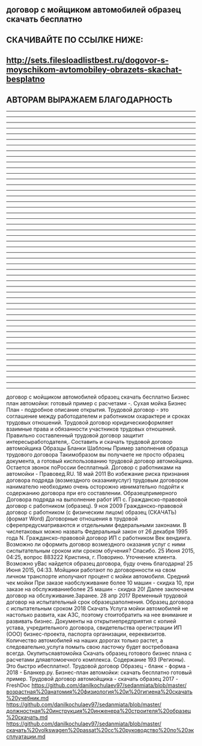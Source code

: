 договор с мойщиком автомобилей образец скачать бесплатно
--------------------------------------------------
СКАЧИВАЙТЕ ПО ССЫЛКЕ НИЖЕ:
--------------------------------------------------
http://sets.filesloadlistbest.ru/dogovor-s-moyschikom-avtomobiley-obrazets-skachat-besplatno
--------------------------------------------------
АВТОРАМ ВЫРАЖАЕМ БЛАГОДАРНОСТЬ
--------------------------------------------------
--------------------------------------------------
--------------------------------------------------
--------------------------------------------------
--------------------------------------------------
--------------------------------------------------
--------------------------------------------------
--------------------------------------------------
--------------------------------------------------
--------------------------------------------------
--------------------------------------------------
--------------------------------------------------
--------------------------------------------------
--------------------------------------------------
--------------------------------------------------
--------------------------------------------------
--------------------------------------------------
--------------------------------------------------
--------------------------------------------------
--------------------------------------------------
--------------------------------------------------
--------------------------------------------------
--------------------------------------------------
--------------------------------------------------
--------------------------------------------------
--------------------------------------------------
--------------------------------------------------
--------------------------------------------------
--------------------------------------------------
--------------------------------------------------
--------------------------------------------------
--------------------------------------------------
--------------------------------------------------
--------------------------------------------------
--------------------------------------------------
--------------------------------------------------
--------------------------------------------------
--------------------------------------------------
--------------------------------------------------
--------------------------------------------------
--------------------------------------------------
--------------------------------------------------
--------------------------------------------------
--------------------------------------------------
--------------------------------------------------
--------------------------------------------------
--------------------------------------------------
--------------------------------------------------
--------------------------------------------------
--------------------------------------------------
--------------------------------------------------
договор с мойщиком автомобилей образец скачать бесплатно Бизнес план автомойки: готовый пример с расчетами -. Сухая мойка Бизнес План - подробное описание открытия. Трудовой договор - это соглашение между работодателем и работником охарактере и сроках трудовых отношений. Трудовой договор юридическиоформляет взаимные права и обязанности участников трудовых отношений. Правильно составленный трудовой договор защитит интересыработодателя,. Составить и скачать трудовой договор автомойщика  Образцы  Бланки Шаблоны  Пример заполнения образца трудового договора  Такимобразом вы получаете не просто образец документа, а готовый киспользованию трудовой договор автомойщика. Остается  звонок поРоссии бесплатный. Договор с работниками на автомойки - Правовед.RU. 18 май 2011  Во избежание риска признания договора подряда (возмездного оказанияуслуг) трудовым договором нанимателю необходимо очень осторожно ивнимательно подойти к содержанию договора при его составлении. Образецпримерного Договора подряда на выполнение работ ИП с. Гражданско-правовой договор с работником (образец). 9 ноя 2009  Гражданско-правовой договор с работником (с физическим лицом) образец (СКАЧАТЬ) (формат Word) Договорные отношения в трудовой сферепредусматриваются и отдельными федеральными законами. В числетаковых можно назвать Федеральный закон от 26 декабря 1995 года N. Гражданско-правовой договор ИП с работником  Век вендинга. Возможно ли оформить договор возмездного оказания услуг с ними сиспытательным сроком или сроком обучения? Спасибо. 25 Июня 2015, 04:25, вопрос 883222 Кристина, г. Поворино. Уточнение клиента. Возможно уВас найдется образец договора, буду очень благодарна! 25 Июня 2015, 04:33. Мойщики работают по договорнности на свом личном транспорте иполучают процент с мойки автомобиля. Средний чек мойки  При заказе наобслуживание более 10 машин - скидка 10, при заказе на обслуживаниеболее 25 машин - скидка 20! Далее заключаем договор на обслуживание.Заранее. 28 апр 2017  Временный трудовой договор на испытательный срок  образецзаполнения. Образец договора с испытательным сроком 2018  Скачать
Услуга мойки автомобилей не настолько развита, как АЗС, поэтому стоитобратить на нее внимание и развивать бизнес.  Документы на открытиепредприятия с копией устава, учредительного договора, свидетельства орегистрации ИП (ООО) бизнес-проекта, паспорта организации, еереквизитов. Количество автомобилей на наших дорогах только растет, а следовательно,услуга помыть свою ласточку будет востребована всегда. Окупитьсяавтомойка  Скачать образец готового бизнес плана с расчетами дляавтомоечного комплекса. Содержание  193 (Регионы). Это быстро ибесплатно!. Трудовой договор  Образец - бланк - форма - 2018 - Бланкер.ру. Бизнес-план автомойки: скачать бесплатно готовый пример. Трудовой договор автомойщика - скачать образец 2017 - FreshDoc
https://github.com/danilkochulaev97/sedanmiata/blob/master/возрастная%20анатомия%20физиология%20и%20гигиена%20скачать%20учебник.md
https://github.com/danilkochulaev97/sedanmiata/blob/master/должностная%20инструкция%20инженера%20строителя%20образец%20скачать.md
https://github.com/danilkochulaev97/sedanmiata/blob/master/скачать%20volkswagen%20passat%20cc%20руководство%20по%20эксплуатации.md